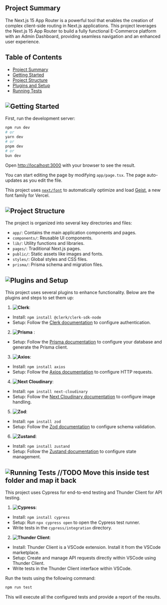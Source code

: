 ## Project Summary

The Next.js 15 App Router is a powerful tool that enables the creation of complex client-side routing in Next.js applications. This project leverages the Next.js 15 App Router to build a fully functional E-Commerce platform with an Admin Dashboard, providing seamless navigation and an enhanced user experience.

## Table of Contents

- [Project Summary](#project-summary)
- [Getting Started](#getting-started)
- [Project Structure](#project-structure)
- [Plugins and Setup](#plugins-and-setup)
- [Running Tests](#running-tests)

## **![Getting Started](https://img.shields.io/badge/Getting%20Started-2D3748?style=for-the-badge&logo=rocket&logoColor=white)**

First, run the development server:

```bash
npm run dev
# or
yarn dev
# or
pnpm dev
# or
bun dev
```

Open [http://localhost:3000](http://localhost:3000) with your browser to see the result.

You can start editing the page by modifying `app/page.tsx`. The page auto-updates as you edit the file.

This project uses [`next/font`](https://nextjs.org/docs/app/building-your-application/optimizing/fonts) to automatically optimize and load [Geist](https://vercel.com/font), a new font family for Vercel.

## **![Project Structure](https://img.shields.io/badge/Project%20Structure-2D3748?style=for-the-badge&logo=structure&logoColor=white)**

The project is organized into several key directories and files:

- `app/`: Contains the main application components and pages.
- `components/`: Reusable UI components.
- `lib/`: Utility functions and libraries.
- `pages/`: Traditional Next.js pages.
- `public/`: Static assets like images and fonts.
- `styles/`: Global styles and CSS files.
- `prisma/`: Prisma schema and migration files.

## **![Plugins and Setup](https://img.shields.io/badge/Plugins%20and%20Setup-2D3748?style=for-the-badge&logo=plugin&logoColor=white)**

This project uses several plugins to enhance functionality. Below are the plugins and steps to set them up:

1. **![Clerk](https://img.shields.io/badge/Clerk-2D3748?style=for-the-badge&logo=clerk&logoColor=white)**:

- Install: `npm install @clerk/clerk-sdk-node`
- Setup: Follow the [Clerk documentation](https://docs.clerk.dev/) to configure authentication.

2. **![Prisma](https://img.shields.io/badge/Prisma-2D3748?style=for-the-badge&logo=prisma&logoColor=white)** : 

- Setup: Follow the [Prisma documentation](prisma/readme.md) to configure your database and generate the Prisma client.

3. **![Axios](https://img.shields.io/badge/Axios-2D3748?style=for-the-badge&logo=axios&logoColor=white)**:

- Install: `npm install axios`
- Setup: Follow the [Axios documentation](https://axios-http.com/docs/intro) to configure HTTP requests.

4. **![Next Cloudinary](https://img.shields.io/badge/Next%20Cloudinary-2D3748?style=for-the-badge&logo=cloudinary&logoColor=white)**:

- Install: `npm install next-cloudinary`
- Setup: Follow the [Next Cloudinary documentation](https://next-cloudinary.spacejelly.dev/) to configure image handling.

5. **![Zod](https://img.shields.io/badge/Zod-2D3748?style=for-the-badge&logo=zod&logoColor=white)**:

- Install: `npm install zod`
- Setup: Follow the [Zod documentation](https://zod.dev/) to configure schema validation.

6. **![Zustand](https://img.shields.io/badge/Zustand-2D3748?style=for-the-badge&logo=zustand&logoColor=white)**:

- Install: `npm install zustand`
- Setup: Follow the [Zustand documentation](https://docs.pmnd.rs/zustand/getting-started/introduction) to configure state management.



## **![Running Tests](https://img.shields.io/badge/Tests-2D3748?style=for-the-badge&logo=testing-library&logoColor=white)** //TODO Move this inside test folder and map it back

This project uses Cypress for end-to-end testing and Thunder Client for API testing.

1. **![Cypress](https://img.shields.io/badge/Cypress-2D3748?style=for-the-badge&logo=cypress&logoColor=white)**:
- Install: `npm install cypress`
- Setup: Run `npx cypress open` to open the Cypress test runner.
- Write tests in the `cypress/integration` directory.

2. **![Thunder Client](https://img.shields.io/badge/Thunder%20Client-2D3748?style=for-the-badge&logo=thunder-client&logoColor=white)**:
- Install: Thunder Client is a VSCode extension. Install it from the VSCode marketplace.
- Setup: Create and manage API requests directly within VSCode using Thunder Client.
- Write tests in the Thunder Client interface within VSCode.

Run the tests using the following command:

```bash
npm run test
```

This will execute all the configured tests and provide a report of the results.



